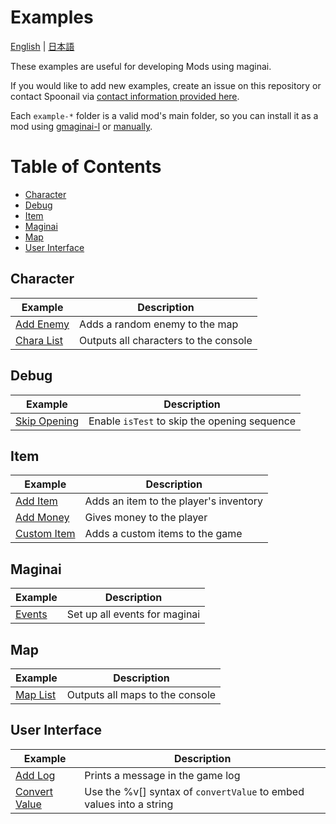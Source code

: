 # Examples
[English](./README_en.md) | [日本語](./README.md)

These examples are useful for developing Mods using maginai.

If you would like to add new examples, create an issue on this repository or contact Spoonail via [contact information provided here](https://whiteblackspace.hatenablog.com/contact-coaw).

Each `example-*` folder is a valid mod's main folder, so you can install it as a mod using [gmaginai-l](https://github.com/Spoonail-Iroiro/gmaginai-l/blob/master/README.md) or [manually](../INSTALL_en.md#install-a-mod).

# Table of Contents
- [Character](#character)
- [Debug](#debug)
- [Item](#item)
- [Maginai](#maginai)
- [Map](#map)
- [User Interface](#user-interface)

## Character
| Example | Description |
| --- | --- |
| [Add Enemy](./character/example-add-enemy/init.js) | Adds a random enemy to the map |
| [Chara List](./character/example-chara-list/init.js) | Outputs all characters to the console |

## Debug

| Example | Description |
| --- | --- |
| [Skip Opening](./debug/example-skip-opening/init.js) | Enable `isTest` to skip the opening sequence |

## Item
| Example | Description |
| --- | --- |
| [Add Item](./item/example-add-item/init.js) | Adds an item to the player's inventory |
| [Add Money](./item/example-add-money/init.js) | Gives money to the player |
| [Custom Item](./item/example-custom-item/init.js) | Adds a custom items to the game |

## Maginai
| Example | Description |
| --- | --- |
| [Events](./maginai/example-events/init.js) | Set up all events for maginai |

## Map
| Example | Description |
| --- | --- |
| [Map List](./map/example-map-list/init.js) | Outputs all maps to the console |

## User Interface
| Example | Description |
| --- | --- |
| [Add Log](./user-interface/example-add-log/init.js) | Prints a message in the game log |
| [Convert Value](./user-interface/example-convert-value/init.js) | Use the %v[] syntax of `convertValue` to embed values into a string |

